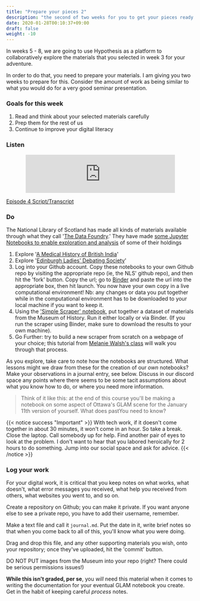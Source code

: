 ```yaml
---
title: "Prepare your pieces 2"
description: "the second of two weeks for you to get your pieces ready for discussion"
date: 2020-01-28T00:10:37+09:00
draft: false
weight: -10
---
```


In weeks 5 - 8, we are going to use Hypothesis as a platform to collaboratively explore the materials that you selected in week 3 for your adventure.

In order to do that, you need to prepare your materials. I am giving you two weeks to prepare for this. Consider the amount of work as being similar to what you would do for a very good seminar presentation.

### Goals for this week

1. Read and think about your selected materials carefully
2. Prep them for the rest of us
3. Continue to improve your digital literacy

### Listen

<div align="center"><iframe src="https://anchor.fm/dr-graham/embed/episodes/HIST4916a-Episode-4-Prepare-Yourself-Some-More-enkmkc" height="102px" width="400px" frameborder="0" scrolling="no"></iframe></div>

[Episode 4 Script/Transcript](transcripts/episode4)

### Do

The National Library of Scotland has made all kinds of materials available through what they call '[The Data Foundry](https://data.nls.uk/).' They have made [some Jupyter Notebooks to enable exploration and analysis](https://data.nls.uk/tools/jupyter-notebooks/) of some of their holdings

1. Explore '[A Medical History of British India](https://data.nls.uk/tools/jupyter-notebooks/exploring-a-medical-history-of-british-india/)'
2. Explore '[Edinburgh Ladies' Debating Society](https://data.nls.uk/tools/jupyter-notebooks/exploring-edinburgh-ladies-debating-society/)'
3. Log into your Github account. Copy these notebooks to your own Github repo by visiting the appropriate repo (ie, the NLS' github repo), and then hit the 'fork' button. Copy the url; go to [Binder](https://mybinder.org) and paste the url into the appropriate box, then hit launch. You now have your own copy in a live computational environment! Nb: any changes or data you put together while in the computational environment has to be downloaded to your local machine if you want to keep it.
4. Using the ['Simple Scraper' notebook](notebooks/simple-scraper), put together a dataset of materials from the Museum of History. Run it either locally or via Binder. (If you run the scraper using Binder, make sure to download the results to your own machine).
5. Go Further: try to build a new scraper from scratch on a webpage of your choice; this tutorial from [Melanie Walsh's class](https://melaniewalsh.github.io/Intro-Cultural-Analytics/Data-Collection/Web-Scraping-Part1.html) will walk you through that process. 

As you explore, take care to note how the notebooks are structured. What lessons might we draw from these for the creation of our _own_ notebooks? Make your observations in a journal entry, see below. Discuss in our discord space any points where there seems to be some tacit assumptions about what you know how to do, or where you need more information.

> Think of it like this: at the end of this course you'll be making a notebook on some aspect of Ottawa's GLAM scene for the January 11th version of yourself. What does pastYou need to know?

{{< notice success "Important" >}} With tech work, if it doesn't come together in about 30 minutes, it won't come in an hour. So take a break. Close the laptop. Call somebody up for help. Find another pair of eyes to look at the problem. I don't want to hear that you labored heroically for 2 hours to do something. Jump into our social space and ask for advice.
{{< /notice >}}

### Log your work

For your digital work, it is critical that you keep notes on what works, what doesn't, what error messages you received, what help you received from others, what websites you went to, and so on.

Create a repository on Github; you can make it private. If you want anyone else to see a private repo, you have to add their username, remember.

Make a text file and call it `journal.md`. Put the date in it, write brief notes so that when you come back to all of this, you'll know what you were doing.

Drag and drop this file, and any other supporting materials you wish, onto your repository; once they've uploaded, hit the 'commit' button.

DO NOT PUT images from the Museum into your repo (right? There could be serious permissions issues!)

**While this isn't graded, per se**, you _will_ need this material when it comes to writing the documentation for your eventual GLAM notebook you create. Get in the habit of keeping careful _process_ notes.
